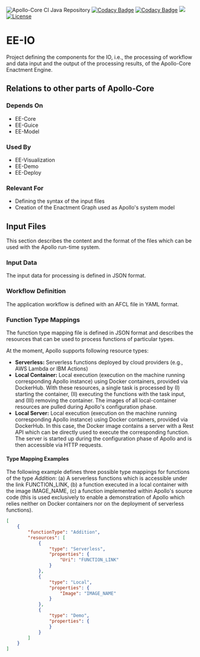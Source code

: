![Apollo-Core CI Java Repository](https://github.com/Apollo-Core/EE-IO/workflows/Apollo-Core%20CI%20Java%20Repository/badge.svg)
[![Codacy Badge](https://api.codacy.com/project/badge/Grade/f67b612a45ef4b228092b8b2ef5932b6)](https://app.codacy.com/gh/Apollo-Core/EE-IO?utm_source=github.com&utm_medium=referral&utm_content=Apollo-Core/EE-IO&utm_campaign=Badge_Grade_Settings)
[![Codacy Badge](https://app.codacy.com/project/badge/Coverage/55477bfc89dd4bcf8a365a0e9f53ab86)](https://www.codacy.com/gh/Apollo-Core/EE-IO/dashboard?utm_source=github.com&utm_medium=referral&utm_content=Apollo-Core/EE-IO&utm_campaign=Badge_Coverage)
[![](https://jitpack.io/v/Apollo-Core/EE-IO.svg)](https://jitpack.io/#Apollo-Core/EE-IO)
[![License](https://img.shields.io/badge/License-Apache%202.0-blue.svg)](https://opensource.org/licenses/Apache-2.0)

# EE-IO
Project defining the components for the IO, i.e., the processing of workflow and data input and the output of the processing results, of the Apollo-Core Enactment Engine.

## Relations to other parts of Apollo-Core

### Depends On
+ EE-Core
+ EE-Guice
+ EE-Model

### Used By
+ EE-Visualization
+ EE-Demo
+ EE-Deploy

### Relevant For
+ Defining the syntax of the input files
+ Creation of the Enactment Graph used as Apollo's system model

## Input Files

This section describes the content and the format of the files which can be used with the Apollo run-time system.

### Input Data

The input data for processing is defined in JSON format.

### Workflow Definition

The application workflow is defined with an AFCL file in YAML format.

### Function Type Mappings

The function type mapping file is defined in JSON format and describes the resources that can be used to process functions of particular types.

At the moment, Apollo supports following resource types:

+   **Serverless:** Serverless functions deployed by cloud providers (e.g., AWS Lambda or IBM Actions)
+   **Local Container:** Local execution (execution on the machine running corresponding Apollo instance) using Docker containers, provided via DockerHub. With these resources, a single task is processed by (I) starting the container, (II) executing the functions with the task input, and (III) removing the container. The images of all local-container resources are pulled during Apollo's configuration phase.
+   **Local Server:** Local execution (execution on the machine running corresponding Apollo instance) using Docker containers, provided via DockerHub. In this case, the Docker image contains a server with a Rest API which can be directly used to execute the corresponding function. The server is started up during the configuration phase of Apollo and is then accessible via HTTP requests.

#### Type Mapping Examples

The following example defines three possible type mappings for functions of the type _Addition_: (a) A serverless functions which is accessible under the link FUNCTION_LINK, (b) a function executed in a local container with the image IMAGE_NAME, (c) a function implemented within Apollo's source code (this is used exclusively to enable a demonstration of Apollo which relies neither on Docker containers nor on the deployment of serverless functions). 

```json
[
	{
		"functionType": "Addition",
		"resources": [
			{
				"type": "Serverless",
				"properties": {
					"Uri": "FUNCTION_LINK"
				}
			},
            {
				"type": "Local",
				"properties": {
					"Image": "IMAGE_NAME"
				}
			},
			{
				"type": "Demo",
				"properties": {					
				}
			}
		]
	}
]
```
